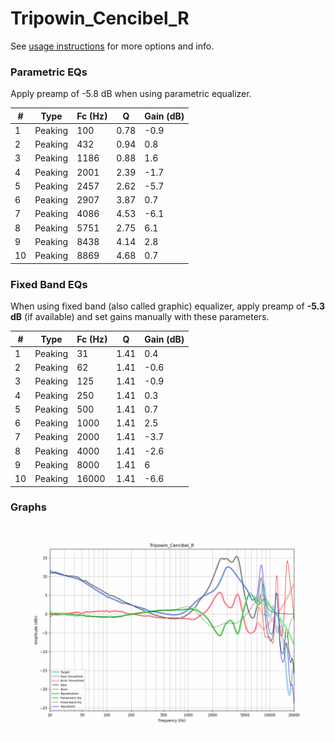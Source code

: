# Tripowin_Cencibel_R
See [usage instructions](https://github.com/jaakkopasanen/AutoEq#usage) for more options and info.

### Parametric EQs
Apply preamp of -5.8 dB when using parametric equalizer.

|   # | Type    |   Fc (Hz) |    Q |   Gain (dB) |
|-----|---------|-----------|------|-------------|
|   1 | Peaking |       100 | 0.78 |        -0.9 |
|   2 | Peaking |       432 | 0.94 |         0.8 |
|   3 | Peaking |      1186 | 0.88 |         1.6 |
|   4 | Peaking |      2001 | 2.39 |        -1.7 |
|   5 | Peaking |      2457 | 2.62 |        -5.7 |
|   6 | Peaking |      2907 | 3.87 |         0.7 |
|   7 | Peaking |      4086 | 4.53 |        -6.1 |
|   8 | Peaking |      5751 | 2.75 |         6.1 |
|   9 | Peaking |      8438 | 4.14 |         2.8 |
|  10 | Peaking |      8869 | 4.68 |         0.7 |

### Fixed Band EQs
When using fixed band (also called graphic) equalizer, apply preamp of **-5.3 dB** (if available) and set gains manually with these parameters.

|   # | Type    |   Fc (Hz) |    Q |   Gain (dB) |
|-----|---------|-----------|------|-------------|
|   1 | Peaking |        31 | 1.41 |         0.4 |
|   2 | Peaking |        62 | 1.41 |        -0.6 |
|   3 | Peaking |       125 | 1.41 |        -0.9 |
|   4 | Peaking |       250 | 1.41 |         0.3 |
|   5 | Peaking |       500 | 1.41 |         0.7 |
|   6 | Peaking |      1000 | 1.41 |         2.5 |
|   7 | Peaking |      2000 | 1.41 |        -3.7 |
|   8 | Peaking |      4000 | 1.41 |        -2.6 |
|   9 | Peaking |      8000 | 1.41 |         6   |
|  10 | Peaking |     16000 | 1.41 |        -6.6 |

### Graphs
![](./Tripowin_Cencibel_R.png)
